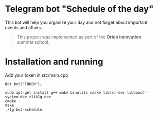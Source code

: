 # Telegram bot "Schedule of the day"

This bot will help you organize your day and not forget about important events and affairs.

> This project was implemented as part of the **Orion Innovation** summer school.

# Installation and running

Add your token in src/main.cpp 
```
Bot bot("TOKEN");
```

```
sudo apt-get install g++ make binutils cmake libssl-dev libboost-system-dev zlib1g-dev
cmake .
make
./tg-bot-schedule
```
